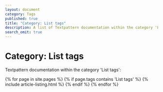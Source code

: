 ```yaml
---
layout: document
category: Tags
published: true
title: "Category: List tags"
description: A list of Textpattern documentation within the category 'List tags'.
search_omit: true
---
```


# Category: List tags

Textpattern documentation within the category 'List tags':

<div>
    {% for page in site.pages %}
        {% if page.tags contains 'List tags' %}
            {% include article-listing.html %}
        {% endif %}
    {% endfor %}
</div>

